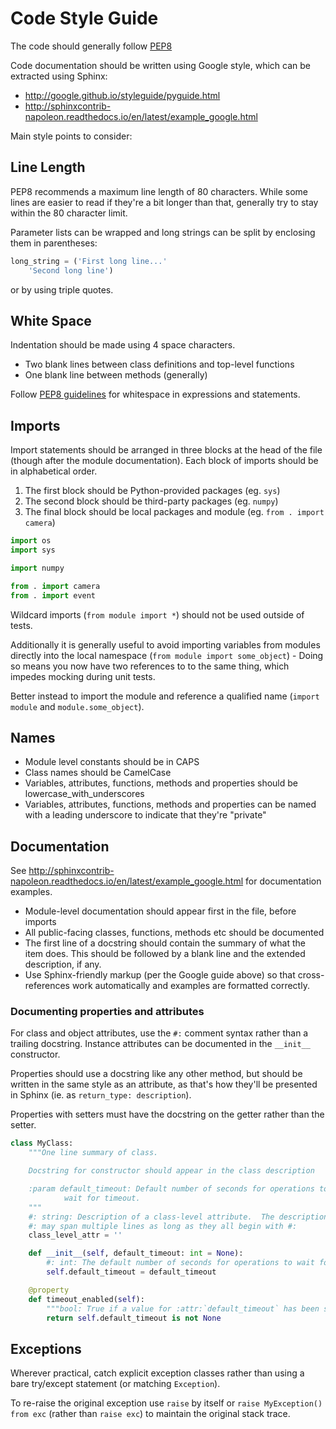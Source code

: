 # Code Style Guide

The code should generally follow [PEP8](https://www.python.org/dev/peps/pep-0008/)

Code documentation should be written using Google style, which can be extracted
using Sphinx:
* http://google.github.io/styleguide/pyguide.html
* http://sphinxcontrib-napoleon.readthedocs.io/en/latest/example_google.html


Main style points to consider:

## Line Length

PEP8 recommends a maximum line length of 80 characters.  While some lines
are easier to read if they're a bit longer than that, generally try to stay
within the 80 character limit.

Parameter lists can be wrapped and long strings can be split by enclosing them
in parentheses:

````python
long_string = ('First long line...'
    'Second long line')
````

or by using triple quotes.

## White Space

Indentation should be made using 4 space characters.

* Two blank lines between class definitions and top-level functions
* One blank line between methods (generally)

Follow [PEP8 guidelines](https://www.python.org/dev/peps/pep-0008/#whitespace-in-expressions-and-statements)
for whitespace in expressions and statements.

## Imports

Import statements should be arranged in three blocks at the head of the file
(though after the module documentation).  Each block of imports should be in
alphabetical order.

1. The first block should be Python-provided packages (eg. `sys`)
2. The second block should be third-party packages (eg. `numpy`)
3. The final block should be local packages and module (eg. `from . import camera`)

````python
import os
import sys

import numpy

from . import camera
from . import event
````

Wildcard imports (`from module import *`) should not be used outside of tests.

Additionally it is generally useful to avoid importing variables from modules
directly into the local namespace (`from module import some_object`) - Doing
so means you now have two references to to the same thing, which impedes
mocking during unit tests.

Better instead to import the module and reference a qualified name (`import module`
and `module.some_object`).

## Names

* Module level constants should be in CAPS
* Class names should be CamelCase
* Variables, attributes, functions, methods and properties should be lowercase_with_underscores
* Variables, attributes, functions, methods and properties can be named with a
leading underscore to indicate that they're "private"

## Documentation

See http://sphinxcontrib-napoleon.readthedocs.io/en/latest/example_google.html
for documentation examples.

* Module-level documentation should appear first in the file, before imports
* All public-facing classes, functions, methods etc should be documented
* The first line of a docstring should contain the summary of what the item does.
This should be followed by a blank line and the extended description, if any.
* Use Sphinx-friendly markup (per the Google guide above) so that cross-references
work automatically and examples are formatted correctly.

### Documenting properties and attributes

For class and object attributes, use the `#:` comment syntax rather than a
trailing docstring.  Instance attributes can be documented in the `__init__`
constructor.

Properties should use a docstring like any other method, but should be
written in the same style as an attribute, as that's how they'll be presented
in Sphinx (ie. as `return_type: description`).

Properties with setters must have the docstring on the getter rather than
the setter.


```python
class MyClass:
    """One line summary of class.

    Docstring for constructor should appear in the class description

    :param default_timeout: Default number of seconds for operations to
            wait for timeout.
    """
    #: string: Description of a class-level attribute.  The description
    #: may span multiple lines as long as they all begin with #:
    class_level_attr = ''

    def __init__(self, default_timeout: int = None):
        #: int: The default number of seconds for operations to wait for timeout.
        self.default_timeout = default_timeout

    @property
    def timeout_enabled(self):
        """bool: True if a value for :attr:`default_timeout` has been set."""
        return self.default_timeout is not None
```


## Exceptions

Wherever practical, catch explicit exception classes rather than using
a bare try/except statement (or matching `Exception`).

To re-raise the original exception use `raise` by itself or
`raise MyException() from exc`
(rather than `raise exc`) to maintain the original stack trace.

